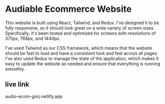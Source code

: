# Audiable Ecommerce Website

This website is built using React, Tailwind, and Redux. I've designed it to be fully responsive, so it should look great on a wide variety of screen sizes. Specifically, it's been tested and optimized for screens with resolutions of 375px, 768px, and 1440px.

I've used Tailwind as our CSS framework, which means that the website should be fast to load and have a consistent look and feel across all pages. I've also used Redux to manage the state of the application, which makes it easy to update the website as needed and ensure that everything is running smoothly.


## live link

audio-ecom-gorj.netlify.app